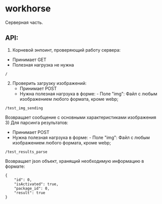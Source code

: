 # workhorse
Серверная часть.

## API:
1) Корневой энпоинт, проверяющий работу сервера:
 - Принимает GET
 - Полезная нагрузка не нужна
```
/
```
2) Проверить загрузку изображений:
   - Принимает POST
   - Нужна полезная нагрзука в форме:
         - Поле "img": Файл с любым изображением любого формата, кроме webp;
```
/test_img_sending
```
Возвращает сообщение с основными характеристиками изображения
3) Для парсинга результатов:
   - Принимает POST
   - Нужна полезная нагрзука в форме:
         - Поле "img": Файл с любым изображением любого формата, кроме webp;
```
/test_results_parse
```
Возвращает json объект, хранящий необходимую информацию в формате:
```
{
    "id": 0,
    "isActivated": true,
    "package_id": 0,
    "result": true
}

```